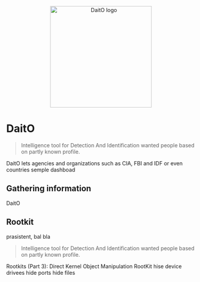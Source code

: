 <p align="center">
  <img width="270" src="https://github.com/oririnat/DaitO/blob/master/Design/Daito%20logos/logo%20%2B%20text/logo%20-%20black-s.png" alt = "DaitO logo">
</p>

# DaitO
>  Intelligence tool for Detection And Identification wanted people based on partly known profile.

DaitO lets agencies and organizations such as CIA, FBI and IDF or even countries semple dashboad 

## Gathering information
DaitO 


## Rootkit

prasistent, bal bla

>  Intelligence tool for Detection And Identification wanted people based on partly known profile.

Rootkits (Part 3): Direct Kernel Object Manipulation
RootKit
hise device drivees
hide ports
hide files

